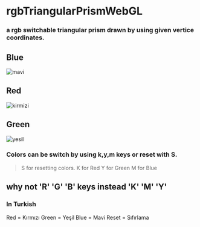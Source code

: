 # rgbTriangularPrismWebGL

### a rgb switchable triangular prism drawn by using given vertice coordinates.


## Blue
![mavi](https://user-images.githubusercontent.com/43934894/104830052-9517de80-588b-11eb-9040-db61d46bab50.JPG)

## Red
![kirmizi](https://user-images.githubusercontent.com/43934894/104830053-95b07500-588b-11eb-8ffa-9e9b1368e864.JPG)

## Green
![yesil](https://user-images.githubusercontent.com/43934894/104830054-96490b80-588b-11eb-953c-4474dec667c6.JPG)



### Colors can be switch by using k,y,m keys or reset with S.

>S for resetting colors.
>K for Red
>Y for Green
>M for Blue 

## why not 'R' 'G' 'B' keys instead 'K' 'M' 'Y'
### In Turkish
Red = Kırmızı
Green = Yeşil
Blue = Mavi 
Reset = Sıfırlama
